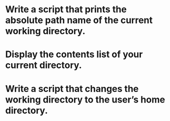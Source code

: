 # Write a script that prints the absolute path name of the current working directory.
# Display the contents list of your current directory.
# Write a script that changes the working directory to the user’s home directory.
